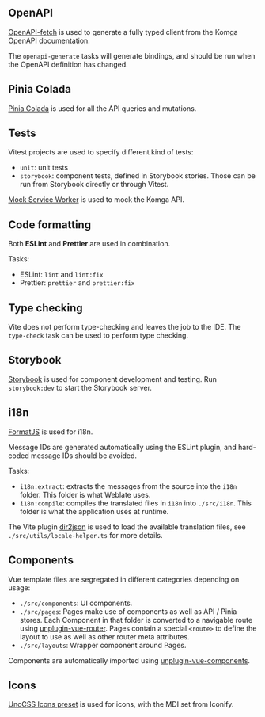 ## OpenAPI

[OpenAPI-fetch](https://openapi-ts.dev/openapi-fetch/) is used to generate a fully typed client from the Komga OpenAPI documentation.

The `openapi-generate` tasks will generate bindings, and should be run when the OpenAPI definition has changed.

## Pinia Colada

[Pinia Colada](https://pinia-colada.esm.dev/) is used for all the API queries and mutations.

## Tests

Vitest projects are used to specify different kind of tests:

- `unit`: unit tests
- `storybook`: component tests, defined in Storybook stories. Those can be run from Storybook directly or through Vitest.

[Mock Service Worker](https://mswjs.io/) is used to mock the Komga API.

## Code formatting

Both **ESLint** and **Prettier** are used in combination.

Tasks:

- ESLint: `lint` and `lint:fix`
- Prettier: `prettier` and `prettier:fix`

## Type checking

Vite does not perform type-checking and leaves the job to the IDE. The `type-check` task can be used to perform type checking.

## Storybook

[Storybook](https://storybook.js.org/) is used for component development and testing. Run `storybook:dev` to start the Storybook server.

## i18n

[FormatJS](https://formatjs.github.io/) is used for i18n.

Message IDs are generated automatically using the ESLint plugin, and hard-coded message IDs should be avoided.

Tasks:

- `i18n:extract`: extracts the messages from the source into the `i18n` folder. This folder is what Weblate uses.
- `i18n:compile`: compiles the translated files in `i18n` into `./src/i18n`. This folder is what the application uses at runtime.

The Vite plugin [dir2json](https://github.com/buddywang/vite-plugin-dir2json) is used to load the available translation files, see `./src/utils/locale-helper.ts` for more details.

## Components

Vue template files are segregated in different categories depending on usage:

- `./src/components`: UI components.
- `./src/pages`: Pages make use of components as well as API / Pinia stores. Each Component in that folder is converted to a navigable route using [unplugin-vue-router](https://github.com/posva/unplugin-vue-router). Pages contain a special `<route>` to define the layout to use as well as other router meta attributes.
- `./src/layouts`: Wrapper component around Pages.

Components are automatically imported using [unplugin-vue-components](https://github.com/unplugin/unplugin-vue-components).

## Icons

[UnoCSS Icons preset](https://unocss.dev/presets/icons) is used for icons, with the MDI set from Iconify.
